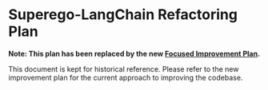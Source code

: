 # Superego-LangChain Refactoring Plan

**Note: This plan has been replaced by the new [Focused Improvement Plan](improvement_plan.md).**

This document is kept for historical reference. Please refer to the new improvement plan for the current approach to improving the codebase.
